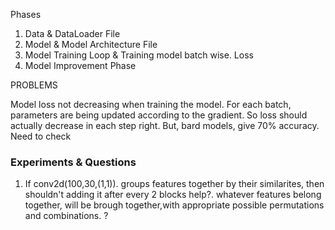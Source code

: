 Phases

1. Data & DataLoader File
2. Model & Model Architecture File
3. Model Training Loop & Training model batch wise. Loss
4. Model Improvement Phase

PROBLEMS

Model loss not decreasing when training the model. For each batch, parameters are being updated according to the gradient. So loss should actually decrease in each step right. 
But, bard models, give 70% accuracy. Need to check





### Experiments & Questions
1. If conv2d(100,30,(1,1)). groups features together by their similarites, then shouldn't adding it after every 2 blocks help?. whatever features belong together, will be brough together,with appropriate possible permutations and combinations. ?

